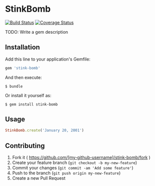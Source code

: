 # StinkBomb

[![Build Status](https://travis-ci.org/ChalkSchools/stink-bomb.svg?branch=master)](https://travis-ci.org/ChalkSchools/stink-bomb)
[![Coverage Status](https://img.shields.io/coveralls/ChalkSchools/stink-bomb.svg)](https://coveralls.io/r/ChalkSchools/stink-bomb?branch=master)

TODO: Write a gem description

## Installation

Add this line to your application's Gemfile:

```ruby
gem 'stink-bomb'
```

And then execute:

    $ bundle

Or install it yourself as:

    $ gem install stink-bomb

## Usage

```ruby
StinkBomb.create('January 20, 2001')
```

## Contributing

1. Fork it ( https://github.com/[my-github-username]/stink-bomb/fork )
2. Create your feature branch (`git checkout -b my-new-feature`)
3. Commit your changes (`git commit -am 'Add some feature'`)
4. Push to the branch (`git push origin my-new-feature`)
5. Create a new Pull Request

